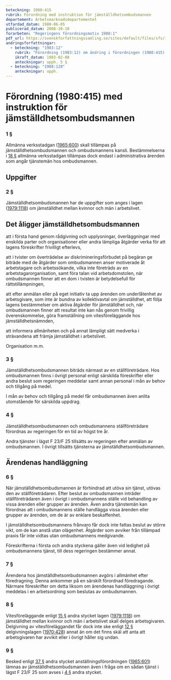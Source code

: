 ```yaml
---
beteckning: 1980:415
rubrik: Förordning med instruktion för jämställdhetsombudsmannen
departement: Arbetsmarknadsdepartementet
utfardad_datum: 1980-06-05
publicerad_datum: 2008-10-10
forarbeten: "Regeringens förordningsmotiv 1980:1"
pdf_url: https://svenskforfattningssamling.se/sites/default/files/sfs/1980-06/SFS1980-415.pdf
andringsforfattningar:
  - beteckning: "1983:12"
    rubrik: "Förordning (1983:12) om ändring i förordningen (1980:415) med instruktion för jämställdhetsombudsmannen"
    ikraft_datum: 1983-02-08
    anteckningar: upph. 5 §
  - beteckning: "1988:128"
    anteckningar: upph.
---
```


# Förordning (1980:415) med instruktion för jämställdhetsombudsmannen

### 1 §

Allmänna verksstadgan ([1965:600](https://selex.se/eli/sfs/1965/600)) skall tillämpas på jämställdhetsombudsmannen och ombudsmannens kansli. Bestämmelserna i [18 §](#18) allmänna verksstadgan tillämpas dock endast i administrativa ärenden som angår tjänstemän hos ombudsmannen.

## Uppgifter

### 2 §

Jämställdhetsombudsmannen har de uppgifter som anges i lagen ([1979:1118](https://selex.se/eli/sfs/1979/1118)) om jämställdhet mellan kvinnor och män i arbetslivet.

## Det åligger jämställdhetsombudsmannen

att i första hand genom rådgivning och upplysningar, överläggningar med enskilda parter och organisationer eller andra lämpliga åtgärder verka för att lagens föreskrifter frivilligt efterlevs,

att i tvister om överträdelse av diskrimineringsförbudet på begäran ge biträde med de åtgärder som ombudsmannen anser motiverade åt arbetstagare och arbetssökande, vilka inte företräds av en arbetstagarorganisation, samt föra talan vid arbetsdomstolen, när ombudsmannen finner att en dom i tvisten är betydelsefull för rättstillämpningen,

att efter anmälan eller på eget initiativ ta upp ärenden om underlåtenhet av arbetsgivare, som inte är bundna av kollektivavtal om jämställdhet, att följa lagens bestämmelser om aktiva åtgärder för jämställdhet och, när ombudsmannen finner att resultat inte kan nås genom frivillig överenskommelse, göra framställning om vitesföreläggande hos jämställdhetsnämnden,

att informera allmänheten och på annat lämpligt sätt medverka i strävandena att främja jämställdhet i arbetslivet.

Organisation m.m.

### 3 §

Jämställdhetsombudsmannen biträds närmast av en ställföreträdare. Hos ombudsmannen finns i övrigt personal enligt särskilda föreskrifter eller andra beslut som regeringen meddelar samt annan personal i mån av behov och tillgång på medel.

I mån av behov och tillgång på medel får ombudsmannen även anlita utomstående för särskilda uppdrag.

### 4 §

Jämställdhetsombudsmannen och ombudsmannens ställföreträdare förordnas av regeringen för en tid av högst tre år.

Andra tjänster i lägst F 23/F 25 tillsätts av regeringen efter anmälan av ombudsmannen. I övrigt tillsätts tjänsterna av jämställdhetsombudsmannen.

## Ärendenas handläggning

### 6 §

När jämställdhetsombudsmannen är förhindrad att utöva sin tjänst, utövas den av ställföreträdaren. Efter beslut av ombudsmannen inträder ställföreträdaren även i övrigt i ombudsmannens ställe vid behandling av vissa ärenden eller grupper av ärenden. Även andra tjänstemän kan förordnas att i ombudsmannens ställe handlägga vissa ärenden eller grupper av ärenden, om de är av enklare beskaffenhet.

I jämställdhetsombudsmannens frånvaro får dock inte fattas beslut av större vikt, om de kan anstå utan olägenhet. Åtgärder som avviker från tillämpad praxis får inte vidtas utan ombudsmannens medgivande.

Föreskrifterna i första och andra styckena gäller även vid ledighet på ombudsmannens tjänst, till dess regeringen bestämmer annat.

### 7 §

Ärendena hos jämställdhetsombudsmannen avgörs i allmänhet efter föredragning. Denna ankommer på en särskilt förordnad föredragande. Närmare föreskrifter om detta liksom om ärendenas handläggning i övrigt meddelas i en arbetsordning som beslutas av ombudsmannen.

### 8 §

Vitesföreläggande enligt [15 §](#15) andra stycket lagen ([1979:1118](https://selex.se/eli/sfs/1979/1118)) om jämställdhet mellan kvinnor och män i arbetslivet skall delges arbetsgivaren. Delgivning av vitesföreläggandet får dock inte ske enligt [12 §](#12) delgivningslagen ([1970:428](https://selex.se/eli/sfs/1970/428)) annat än om det finns skäl att anta att arbetsgivaren har avvikit eller i övrigt håller sig undan.

### 9 §

Besked enligt [37 §](#37) andra stycket anställningsförordningen ([1965:601](https://selex.se/eli/sfs/1965/601)) lämnas av jämställdhetsombudsmannen även i fråga om en sådan tjänst i lägst F 23/F 25 som avses i [4 §](#4) andra stycket.